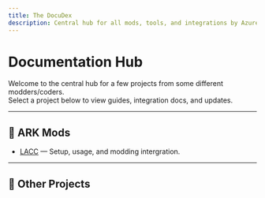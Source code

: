 ```yaml
---
title: The DocuDex
description: Central hub for all mods, tools, and integrations by Azure
---
```


# Documentation Hub

Welcome to the central hub for a few projects from some different modders/coders.  
Select a project below to view guides, integration docs, and updates.

---

## 🔹 ARK Mods

- [LACC](LACC/index.md) — Setup, usage, and modding intergration.

---

## 🔹 Other Projects

<!-- - [DOT - Twitch] -->
